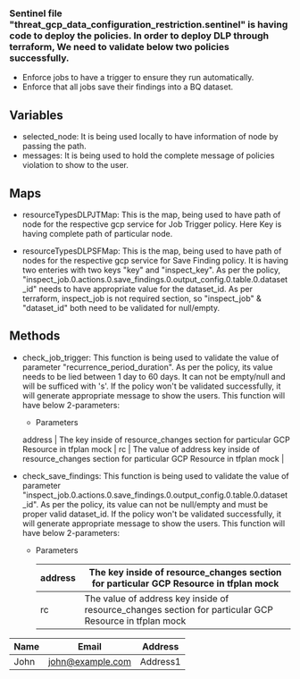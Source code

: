 ### Sentinel file "threat_gcp_data_configuration_restriction.sentinel" is having code to deploy the policies. In order to deploy DLP through terraform, We need to validate below two policies successfully.
* Enforce jobs to have a trigger to ensure they run automatically.
* Enforce that all jobs save their findings into a BQ dataset.

## Variables 
* selected_node: It is being used locally to have information of node by passing the path.
* messages: It is being used to hold the complete message of policies violation to show to the user.

## Maps
* resourceTypesDLPJTMap: This is the map, being used to have path of node for the respective gcp service for Job  Trigger policy. Here Key is having complete path of particular node.

* resourceTypesDLPSFMap: This is the map, being used to have path of nodes for the respective gcp service for Save Finding policy. It is having two enteries with two keys "key" and "inspect_key". 
As per the policy, "inspect_job.0.actions.0.save_findings.0.output_config.0.table.0.dataset_id" needs to have appropriate value for the dataset_id.
As per terraform, inspect_job is not required section, so "inspect_job" & "dataset_id" both need to be validated for null/empty.

## Methods
* check_job_trigger: This function is being used to validate the value of parameter "recurrence_period_duration". As per the policy, its value needs to be lied between 1 day to 60 days. It can not be empty/null and will be sufficed with 's'. If the policy won't be validated successfully, it will generate appropriate message to show the users. This function will have below 2-parameters:

    * Parameters
    
     address | The key inside of resource_changes section for particular GCP Resource in tfplan mock |
     rc | The value of address key inside of resource_changes section for particular GCP Resource in tfplan mock |

* check_save_findings: This function is being used to validate the value of parameter "inspect_job.0.actions.0.save_findings.0.output_config.0.table.0.dataset_id". As per the policy, its value can not be null/empty and must be proper valid dataset_id. If the policy won't be validated successfully, it will generate appropriate message to show the users. This function will have below 2-parameters:

    * Parameters
    

      |address|The key inside of resource_changes section for particular GCP Resource in tfplan mock |
      |----|-----|
      |rc|The value of address key inside of resource_changes section for particular GCP Resource in tfplan mock |

|Name|Email|Address|
|----|-----|-------|
|John|john@example.com|Address1|
